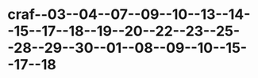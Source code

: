 # craf--03--04--07--09--10--13--14--15--17--18--19--20--22--23--25--28--29--30--01--08--09--10--15--17--18
